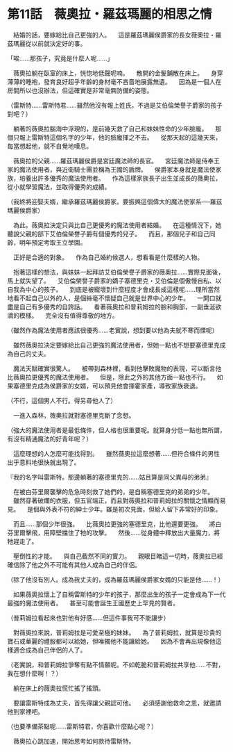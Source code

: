# 第11話　薇奧拉・羅茲瑪麗的相思之情

　結婚的話，要嫁給比自己更強的人。
　這是羅茲瑪麗侯爵家的長女薇奧拉・羅茲瑪麗從以前就決定好的事。

「唉……那孩子，究竟是什麼人呢……」

　薇奧拉躺在臥室的床上，恍惚地低聲呢喃。
　散開的金髮鋪散在床上。
　身穿薄薄的睡袍，發育良好超乎年齡的身材毫不吝嗇地展露無遺。
　因為是一個人在房間所以也沒辦法，但這確實是非常毫無防備的姿態。

（雷斯特……雷斯特君……雖然他沒有報上姓氏，不過是艾伯倫榮譽子爵家的孩子對吧？）

　躺著的薇奧拉腦海中浮現的，是前幾天救了自己和妹妹性命的少年臉龐。
　那個只報上雷斯特這個名字的少年，他的臉龐揮之不去。
　從那天起的這幾天來，每當想起他，就不自覺地嘆息。

　薇奧拉的父親……羅茲瑪麗侯爵是宮廷魔法師的長官。
　宮廷魔法師是侍奉王家的魔法使用者，與近衛騎士團並稱為王國的盾牌。
　侯爵家本身就是魔法使家族，培養出許多優秀的魔法使用者。
　作為這樣家族長子出生並成長的薇奧拉，從小就學習魔法，並取得優秀的成績。

（我終將迎娶夫婿，繼承羅茲瑪麗侯爵家。要振興這個偉大的魔法使家系──羅茲瑪麗侯爵家）

　為此，薇奧拉決定只與比自己更優秀的魔法使用者結婚。
　在這種情況下，她聽說父親的部下艾伯倫榮譽子爵有個優秀的兒子。
　而且，那個兒子和自己同齡，明年預定考取王立學園。

　正好是合適的對象。
　作為自己婚約候選人，想看看是什麼樣的人物。

　抱著這樣的想法，與妹妹一起拜訪艾伯倫榮譽子爵家的薇奧拉……實際見面後，馬上就失望了。
　艾伯倫榮譽子爵家的嫡子塞德里克・艾伯倫是個傲慢自私、以自我為中心的孩子。
　到底是被寵壞到什麼程度才會成長成這樣呢……理所當然地看不起自己以外的人，是個絲毫不懷疑自己就是世界中心的少年。
　一開口就盡是自己有多優秀的自誇話。
　看著薇奧拉和普莉姆拉的臉和胸部，一副垂涎欲滴的模樣。
　完全沒有值得尊敬的地方。

（雖然作為魔法使用者應該很優秀……老實說，想到要以他為夫就不寒而慄呢）

　雖然薇奧拉決定要嫁給比自己更強的魔法使用者，但她一點也不想要塞德里克成為自己的丈夫。

　魔法天賦確實很驚人。
　被帶到森林裡，看到他擊敗魔物的表現，可以斷言他比薇奧拉更優秀的魔法使用者。
　但是，除此之外的其他方面一點也不行。
　如果塞德里克成為侯爵家的女婿，可以預見他會揮霍家產，導致家族衰退。

（不行，這個男人不行。得另尋他人了）

　一進入森林，薇奧拉就對塞德里克斷了念想。

（強大的魔法使用者是最低條件，但人格也很重要呢。就算身分低一點也無所謂，有沒有精通魔法的好青年呢？）

　這麼理想的人怎麼可能找得到。
　雖然薇奧拉這麼想著……但符合條件的男性出乎意料地很快就出現了。

『我的名字叫雷斯特。那邊躺著的塞德里克的……姑且算是同父異母的弟弟』

　在被白芬里爾襲擊的危急時刻救了她們的，是自稱塞德里克的弟弟的少年。
　雖然穿著破爛的衣服，但五官端正，而且對薇奧拉和普莉姆拉的關懷之情顯而易見。
　是個與外表不符的紳士少年。雖是初次見面，但給人留下非常好的印象。

　而且……那個少年很強。
　比薇奧拉更強的塞德里克，比他還要更強。
　將白芬里爾擊飛，用障壁擋住了牠的攻擊。
　然後……從身體中釋放出大量魔力，將牠趕走了。

　壓倒性的才能。
　與自己截然不同的實力。
　親眼目睹這一切時，薇奧拉已經確信除了他之外不可能有其他人成為自己的伴侶。

（除了他沒有別人。成為我丈夫的，成為羅茲瑪麗侯爵家女婿的只能是他……！）

　如果薇奧拉懷上了自稱雷斯特的少年的孩子，那麼出生的孩子一定會成為下一代最強的魔法使用者。
　甚至可能會誕生王國歷史上罕見的賢者。

（普莉姆拉看起來也對他有好感……但這件事我可不能讓步）

　對薇奧拉來說，普莉姆拉是可愛至極的妹妹。
　為了普莉姆拉，就算是珍貴的寶石或華麗的禮服都可以給她，但唯獨他不能讓給她。
　因為不會再出現像他這樣適合成為自己伴侶的人了。

（老實說，和普莉姆拉爭奪有點不情願呢。不如乾脆和普莉姆拉共享他……不對，我在想什麼啊！？）

　躺在床上的薇奧拉慌忙搖了搖頭。

　要讓雷斯特成為丈夫，首先得讓父親認可他。
　必須感謝他救命之恩，就邀請他到家裡吧。

（也要準備茶點呢……雷斯特君，你喜歡什麼點心呢？）

　薇奧拉心跳加速，開始思考如何款待雷斯特。